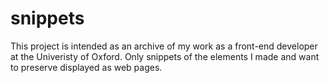 # snippets
This project is intended as an archive of my work as a front-end developer at the Univeristy of Oxford. Only snippets of the elements I made and want to preserve displayed as web pages.

